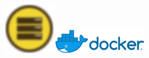
[![DevOps](img/c-devops2x_2.png "DevOps")](https://github.com/macknilan/Cuaderno/blob/master/Admin_Servidores_Linux/Admin_Servidores_Linux.md)
[![Docker](img/docker_horizontal.png "Docker")](https://github.com/macknilan/Cuaderno/blob/master/Docker/Docker.md)
